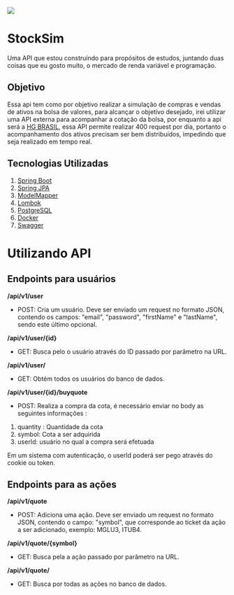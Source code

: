 ![](https://img.shields.io/badge/status-WORK%20IN%20PROGRESS-red)

# StockSim

Uma API que estou construíndo para propósitos de estudos, juntando duas coisas que eu gosto muito, o mercado de renda variável e programação.

## Objetivo

Essa api tem como por objetivo realizar a simulação de compras e vendas de ativos na bolsa de valores, para alcançar o objetivo desejado, irei utilizar uma API externa para acompanhar a cotação da  bolsa, por enquanto a api será a <a href="https://hgbrasil.com/">HG BRASIL<a/>, essa API permite realizar 400 request por dia, portanto o acompanhamento dos ativos precisam ser bem distribuídos, impedindo que seja realizado em tempo real.
  
## Tecnologias Utilizadas
<ol>
  <li><a href="https://spring.io/projects/spring-boot">Spring Boot</a></li>
  <li><a href="https://spring.io/projects/spring-data-jpa">Spring JPA</a></li>
  <li><a href="http://modelmapper.org/">ModelMapper</a></li>
  <li><a href="https://projectlombok.org/">Lombok</a></li>
  <li><a href="https://www.postgresql.org/">PostgreSQL</a></li>
  <li><a href="https://www.docker.com/">Docker</a></li>
  <li><a href="https://swagger.io/">Swagger</a></li>
</ol>

# Utilizando API

## Endpoints para usuários

__/api/v1/user__  
* POST: Cria um usuário. Deve ser enviado um request no formato JSON, contendo os campos: "email", "password", "firstName" e "lastName", sendo este último opcional.

__/api/v1/user/{id}__  
* GET: Busca pelo o usuário através do ID passado por parâmetro na URL.

__/api/v1/user/__
* GET: Obtém todos os usuários do banco de dados.

__/api/v1/user/{id}/buyquote__
* POST: Realiza a compra da cota, é necessário enviar no body as seguintes informações :
<ol>
  <li>quantity : Quantidade da cota</a></li>
  <li>symbol: Cota a ser adquirida</li>
  <li>userId: usuário no qual a compra será efetuada</li>
</ol>
Em um sistema com autenticação, o userId poderá ser pego através do cookie ou token.

## Endpoints para as ações

__/api/v1/quote__  
* POST: Adiciona uma ação. Deve ser enviado um request no formato JSON, contendo o campo: "symbol", que corresponde ao ticket da ação a ser adicionado, exemplo: MGLU3, ITUB4.

__/api/v1/quote/{symbol}__  
* GET: Busca pela a ação passado por parâmetro na URL.

__/api/v1/quote/__
* GET: Busca por todas as ações no banco de dados.
